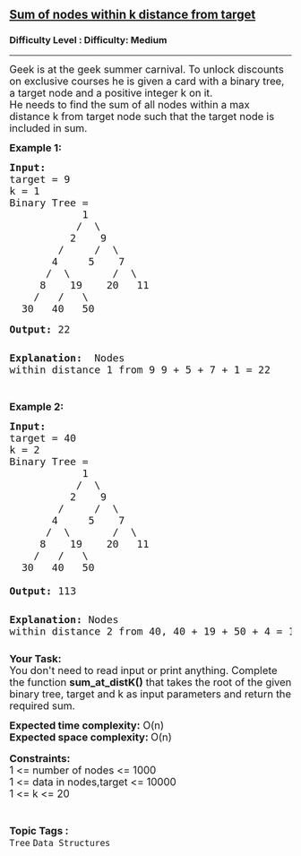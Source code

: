 <h2><a href="https://www.geeksforgeeks.org/problems/sum-of-nodes-within-k-distance-from-target--170637/1">Sum of nodes within k distance from target</a></h2><h3>Difficulty Level : Difficulty: Medium</h3><hr><div class="problems_problem_content__Xm_eO"><p><span style="font-size: 18px;">Geek is at the geek summer carnival. To unlock discounts on exclusive courses he is given a card with a binary tree, a target node and a positive integer k on it.&nbsp;<br>He needs to find the sum of all nodes within a max distance k from target node such that the target node is included in sum.</span></p>
<p><strong><span style="font-size: 18px;">Example 1:</span></strong></p>
<pre><strong><span style="font-size: 18px;">Input:</span></strong>
<span style="font-size: 18px;">target = 9 
k = 1
Binary Tree = 
            1
           /  \
          2    9
        /     /  \
       4     5    7
      /  \       /  \
     8    19    20   11
    /   /   \
  30   40   50
</span>
<span style="font-size: 18px;"><strong>Output: </strong>22</span>

<span style="font-size: 18px;"><strong>Explanation: </strong>
Nodes within distance 1 from 9 
9 + 5 + 7 + 1 = 22</span></pre>
<p><br><span style="font-size: 18px;"><strong>Example 2:</strong></span></p>
<pre><strong><span style="font-size: 18px;">Input:</span></strong>
<span style="font-size: 18px;">target = 40 
k = 2
Binary Tree = 
            1
           /  \
          2    9
        /     /  \
       4     5    7
      /  \       /  \
     8    19    20   11
    /   /   \
  30   40   50</span>
<span style="font-size: 18px;">
<strong>Output: </strong>113</span>

<span style="font-size: 18px;"><strong>Explanation:</strong>
Nodes within distance 2 from 40,
40 + 19 + 50 + 4 = 113
</span></pre>
<p><span style="font-size: 18px;"><strong>Your Task:</strong><br>You don't need to read input or print anything. Complete the function <strong>sum_at_distK()</strong> that takes the root of the given binary tree, target and k as input parameters and return the required sum.&nbsp;</span></p>
<p><span style="font-size: 18px;"><strong>Expected time complexity:</strong> O(n)<br><strong>Expected space complexity: </strong>O(n)</span><br><br><span style="font-size: 18px;"><strong>Constraints:</strong><br>1 &lt;= number of nodes &lt;= 1000<br>1 &lt;= data in nodes,target &lt;= 10000<br>1 &lt;= k &lt;= 20</span></p></div><br><p><span style=font-size:18px><strong>Topic Tags : </strong><br><code>Tree</code>&nbsp;<code>Data Structures</code>&nbsp;